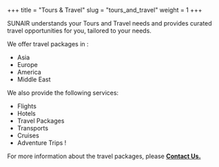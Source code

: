 +++
title = "Tours & Travel"
slug = "tours_and_travel"
weight = 1
+++

SUNAIR understands your Tours and Travel needs and provides curated travel opportunities for you, tailored to your needs.

We offer travel packages in :
- Asia
- Europe
- America
- Middle East

We also provide the following services:
- Flights
- Hotels
- Travel Packages
- Transports
- Cruises
- Adventure Trips !

For more information about the travel packages, please <a href="/contact"><b>Contact Us.<b/></a>